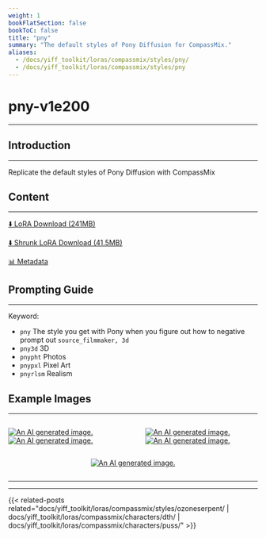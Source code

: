 ```yaml
---
weight: 1
bookFlatSection: false
bookToC: false
title: "pny"
summary: "The default styles of Pony Diffusion for CompassMix."
aliases:
  - /docs/yiff_toolkit/loras/compassmix/styles/pny/
  - /docs/yiff_toolkit/loras/compassmix/styles/pny
---
```


<!--markdownlint-disable MD025 MD033 -->

# pny-v1e200

---

## Introduction

---

Replicate the default styles of Pony Diffusion with CompassMix

## Content

---

[⬇️ LoRA Download (241MB)](https://huggingface.co/k4d3/yiff_toolkit/resolve/main/compass_loras/pny-v1e200/pny-v1e200.safetensors?download=true)

[⬇️ Shrunk LoRA Download (41.5MB)](https://huggingface.co/k4d3/yiff_toolkit/resolve/main/compass_loras/pny-v1e200/pny-v1e200_frockpt1_th-3.55.safetensors?download=true)

<!--
[🖼️ Sample Images with Metadata](https://huggingface.co/k4d3/yiff_toolkit/tree/main/static/{})

[📐 Dataset](https://huggingface.co/datasets/k4d3/furry/tree/main/)
-->

[📊 Metadata](https://huggingface.co/k4d3/yiff_toolkit/resolve/main/compass_loras/pny-v1e200/pny-v1e200.json)

## Prompting Guide

---

Keyword:

- `pny`
    The style you get with Pony when you figure out how to negative prompt out `source_filmmaker, 3d`
- `pny3d`
    3D
- `pnypht`
    Photos
- `pnypxl`
    Pixel Art
- `pnyrlsm`
    Realism

<!--

### Suggested Tags

-->

## Example Images

---

<!-- ⚠️ TODO: Thumbnails -->

<div style="display: flex; justify-content: space-between;">
  <div style="display: flex; justify-content: space-between; width: 45%;">

[![An AI generated image.](https://huggingface.co/k4d3/yiff_toolkit/resolve/main/compass_loras/pny-v1e200/pny_000200_00_20240714135959_1.png)](https://huggingface.co/k4d3/yiff_toolkit/resolve/main/compass_loras/pny-v1e200/pny_000200_00_20240714135959_1.png)
[![An AI generated image.](https://huggingface.co/k4d3/yiff_toolkit/resolve/main/compass_loras/pny-v1e200/pny_000200_04_20240714140202_1.png)](https://huggingface.co/k4d3/yiff_toolkit/resolve/main/compass_loras/pny-v1e200/pny_000200_04_20240714140202_1.png)

</div>
  <div style="display: flex; justify-content: space-between; width: 45%;">

[![An AI generated image.](https://huggingface.co/k4d3/yiff_toolkit/resolve/main/compass_loras/pny-v1e200/pny_000200_03_20240714140104_1.png)](https://huggingface.co/k4d3/yiff_toolkit/resolve/main/compass_loras/pny-v1e200/pny_000200_03_20240714140104_1.png)
[![An AI generated image.](https://huggingface.co/k4d3/yiff_toolkit/resolve/main/compass_loras/pny-v1e200/pny_000200_02_20240714140101_1.png)](https://huggingface.co/k4d3/yiff_toolkit/resolve/main/compass_loras/pny-v1e200/pny_000200_02_20240714140101_1.png)

  </div>
</div>
<div style="display: flex; justify-content: center;">

[![An AI generated image.](https://huggingface.co/k4d3/yiff_toolkit/resolve/main/compass_loras/pny-v1e200/pny_000200_01_20240714140001_1.png)](https://huggingface.co/k4d3/yiff_toolkit/resolve/main/compass_loras/pny-v1e200/pny_000200_01_20240714140001_1.png)

</div>

---

---

{{< related-posts related="docs/yiff_toolkit/loras/compassmix/styles/ozoneserpent/ | docs/yiff_toolkit/loras/compassmix/characters/dth/ | docs/yiff_toolkit/loras/compassmix/characters/puss/" >}}
